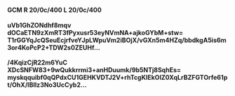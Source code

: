 #### GCM R 20/0c/400 L 20/0c/400
**uVb1GhZONdhf8mqv**<br/>**dOCaETN9zXmRT3fPyxusr53eyNVmNA+ajkoGYbM+stw=**<br/>**T1rGGYqJcQSeuEcjrfveYJpLWpuVm2iBOjX/vGXn5m4HZq/bbdkgA5is6m3or4KoPcP2+TDW2s0ZEUHf...**<br/><br/>
**/4KqizCjR22m6YuC**<br/>**XDcSNFW83+9wQukkrrmi3+anHDuumk/9b5NTj8SqhEs=**<br/>**myskqquibf0qQPdxCU1GEHKVDTJ2V+rhTcgKIEkOIZ0XqLrBZFGTOrfe61pt/OhX/lBlIz3No3UcCyb2...**